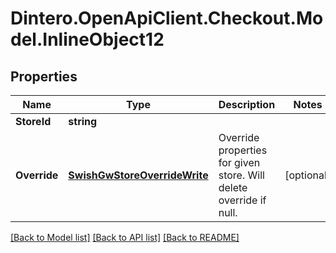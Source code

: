 # Dintero.OpenApiClient.Checkout.Model.InlineObject12

## Properties

Name | Type | Description | Notes
------------ | ------------- | ------------- | -------------
**StoreId** | **string** |  | 
**Override** | [**SwishGwStoreOverrideWrite**](SwishGwStoreOverrideWrite.md) | Override properties for given store. Will delete override if null. | [optional] 

[[Back to Model list]](../README.md#documentation-for-models) [[Back to API list]](../README.md#documentation-for-api-endpoints) [[Back to README]](../README.md)

